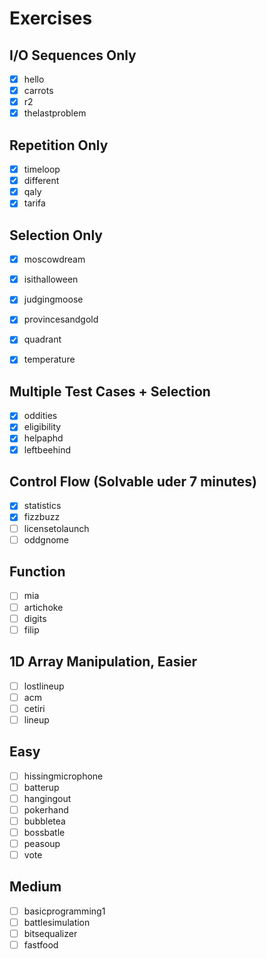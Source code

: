 # Exercises

## I/O Sequences Only

- [x] hello
- [x] carrots
- [x] r2
- [x] thelastproblem

## Repetition Only

- [x] timeloop
- [x] different
- [x] qaly
- [x] tarifa

## Selection Only

- [x] moscowdream
- [x] isithalloween
- [x] judgingmoose
- [x] provincesandgold
- [x] quadrant
- [x] temperature


## Multiple Test Cases + Selection

- [x] oddities
- [x] eligibility
- [x] helpaphd
- [x] leftbeehind

## Control Flow (Solvable uder 7 minutes)

- [x] statistics
- [x] fizzbuzz
- [ ] licensetolaunch
- [ ] oddgnome

## Function

- [ ] mia
- [ ] artichoke
- [ ] digits
- [ ] filip

## 1D Array Manipulation, Easier

- [ ] lostlineup
- [ ] acm
- [ ] cetiri
- [ ] lineup

## Easy

- [ ] hissingmicrophone
- [ ] batterup
- [ ] hangingout
- [ ] pokerhand
- [ ] bubbletea
- [ ] bossbatle
- [ ] peasoup
- [ ] vote

## Medium

- [ ] basicprogramming1
- [ ] battlesimulation
- [ ] bitsequalizer
- [ ] fastfood
